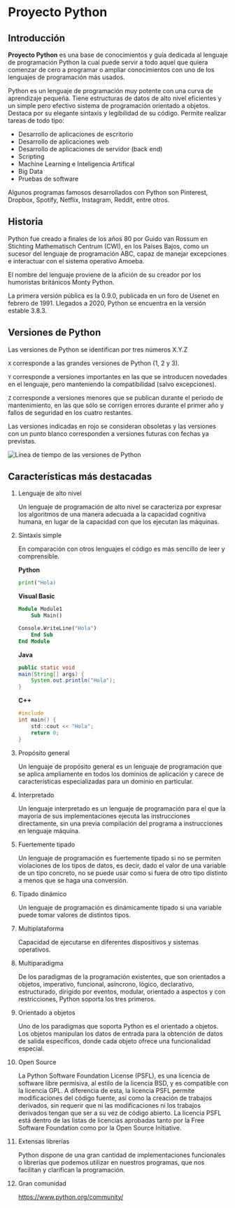 # Proyecto Python

## Introducción

**Proyecto Python** es una base de conocimientos y guía dedicada al lenguaje de programación Python la cual puede servir a todo aquel que quiera comenzar de cero a programar o ampliar conocimientos con uno de los lenguajes de programación más usados.

Python es un lenguaje de programación muy potente con una curva de aprendizaje pequeña. Tiene estructuras de datos de alto nivel eficientes y un simple pero efectivo sistema de programación orientado a objetos. Destaca por su elegante sintaxis y legibilidad de su código. Permite realizar tareas de todo tipo:

- Desarrollo de aplicaciones de escritorio
- Desarrollo de aplicaciones web
- Desarrollo de aplicaciones de servidor (back end)
- Scripting
- Machine Learning e Inteligencia Artifical
- Big Data
- Pruebas de software

Algunos programas famosos desarrollados con Python son Pinterest, Dropbox, Spotify, Netflix, Instagram, Reddit, entre otros.

## Historia

Python fue creado a finales de los años 80​ por Guido van Rossum en Stichting Mathematisch Centrum (CWI), en los Países Bajos, como un sucesor del lenguaje de programación ABC, capaz de manejar excepciones e interactuar con el sistema operativo Amoeba.

El nombre del lenguaje proviene de la afición de su creador por los humoristas británicos Monty Python.

La primera versión pública es la 0.9.0, publicada en un foro de Usenet en febrero de 1991. Llegados a 2020, Python se encuentra en la versión estable 3.8.3.

## Versiones de Python

Las versiones de Python se identifican por tres números X.Y.Z

```X``` corresponde a las grandes versiones de Python (1, 2 y 3).

```Y``` corresponde a versiones importantes en las que se introducen novedades en el lenguaje, pero manteniendo la compatibilidad (salvo excepciones).

```Z``` corresponde a versiones menores que se publican durante el periodo de mantenimiento, en las que sólo se corrigen errores durante el primer año y fallos de seguridad en los cuatro restantes.

Las versiones indicadas en rojo se consideran  obsoletas y las versiones con un punto blanco corresponden a versiones futuras con fechas ya previstas.

![Línea de tiempo de las versiones de Python](/images/python-time-line-version.png)

## Características más destacadas

1. Lenguaje de alto nivel

   Un lenguaje de programación de alto nivel se caracteriza por expresar los algoritmos de una manera adecuada a la capacidad cognitiva humana, en lugar de la capacidad con que los ejecutan las máquinas.

2. Sintaxis simple

   En comparación con otros lenguajes el código es más sencillo de leer y comprensible.

   **Python**
   ```Python
   print("Hola)

   ```

   **Visual Basic**
   ```vb
   Module Module1
       Sub Main()

   Console.WriteLine("Hola")
       End Sub
   End Module
   ```

   **Java**
   ```Java
   public static void
   main(String[] args) {
       System.out.println("Hola");
   }
   ```

   **C++**
   ```C
   #include
   int main() {
       std::cout << "Hola";
       return 0;
   }
   ```

3. Propósito general

   Un lenguaje de propósito general es un lenguaje de programación que se aplica ampliamente en todos los dominios de aplicación y carece de características especializadas para un dominio en particular.

4. Interpretado

   Un lenguaje interpretado es un lenguaje de programación para el que la mayoría de sus implementaciones ejecuta las instrucciones directamente, sin una previa compilación del programa a instrucciones en lenguaje máquina.

5. Fuertemente tipado

   Un lenguaje de programación es fuertemente tipado si no se permiten violaciones de los tipos de datos, es decir, dado el valor de una variable de un tipo concreto, no se puede usar como si fuera de otro tipo distinto a menos que se haga una conversión.

6. Tipado dinámico

   Un lenguaje de programación es dinámicamente tipado si una variable puede tomar valores de distintos tipos.

7. Multiplataforma

   Capacidad de ejecutarse en diferentes dispositivos y sistemas operativos.

8. Multiparadigma

   De los paradigmas de la programación existentes, que son orientados a objetos, imperativo, funcional, asíncrono, lógico, declarativo, estructurado, dirigido por eventos, modular, orientado a aspectos y con restricciones, Python soporta los tres primeros.

9. Orientado a objetos

   Uno de los paradigmas que soporta Python es el orientado a objetos. Los objetos manipulan los datos de entrada para la obtención de datos de salida específicos, donde cada objeto ofrece una funcionalidad especial.

10. Open Source

    La Python Software Foundation License (PSFL), es una licencia de software libre permisiva, al estilo de la licencia BSD, y es compatible con la licencia GPL. A diferencia de esta, la licencia PSFL permite modificaciones del código fuente, así como la creación de trabajos derivados, sin requerir que ni las modificaciones ni los trabajos derivados tengan que ser a su vez de código abierto. La licencia PSFL está dentro de las listas de licencias aprobadas tanto por la Free Software Foundation como por la Open Source Initiative.

11. Extensas librerías

    Python dispone de una gran cantidad de implementaciones funcionales o librerías que podemos utilizar en nuestros programas, que nos facilitan y clarifican la programación.

12. Gran comunidad

    https://www.python.org/community/